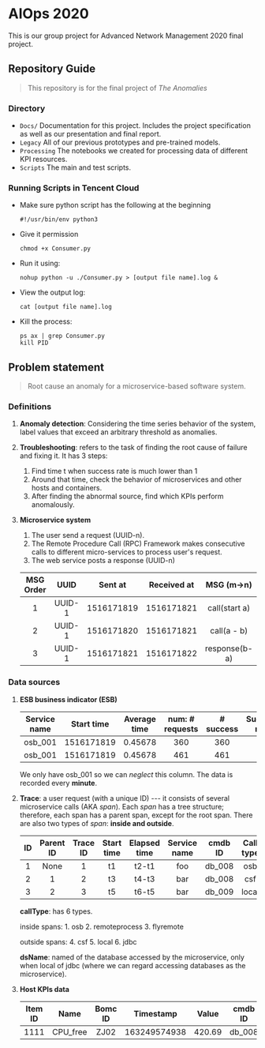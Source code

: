 # AIOps 2020

This is our group project for Advanced Network Management 2020 final project.

## Repository Guide

> This repository is for the final project of *The Anomalies*

### Directory 

- `Docs/` Documentation for this project. Includes the project specification as well as our presentation and final report.
- `Legacy` All of our previous prototypes and pre-trained models.
- `Processing`  The notebooks we created for processing data of different KPI resources.
- `Scripts`  The main and test scripts.

### Running Scripts in Tencent Cloud

- Make sure python script has the following at the beginning
   ```shell
   #!/usr/bin/env python3
   ```
- Give it permission
   ```shell
   chmod +x Consumer.py
   ```
- Run it using:
   ```shell
   nohup python -u ./Consumer.py > [output file name].log &
   ```

- View the output log:

     ```shell
  cat [output file name].log
  ```

- Kill the process:

     ```shell
  ps ax | grep Consumer.py
  kill PID
  ```

## Problem statement

> Root cause an anomaly for a microservice-based software system.

### Definitions

1. **Anomaly detection**: Considering the time series behavior of the system, label values that exceed an arbitrary threshold as anomalies.

2. **Troubleshooting**: refers to the task of finding the root cause of failure and fixing it. It has 3 steps:

   1. Find time t when success rate is much lower than 1
   2. Around that time, check the behavior of microservices and other hosts and containers.
   3. After finding the abnormal source, find which KPIs perform anomalously.

3. **Microservice system**

   1. The user send a request (UUID-n).
   2. The Remote Procedure Call (RPC) Framework makes consecutive calls to different micro-services to process user's request.
   3. The web service posts a response (UUID-n)

   | MSG Order |  UUID  |  Sent at   | Received at |  MSG (m->n)   |
   | :-------: | :----: | :--------: | :---------: | :-----------: |
   |     1     | UUID-1 | 1516171819 | 1516171821  | call(start a) |
   |     2     | UUID-1 | 1516171820 | 1516171821  |  call(a - b)  |
   |     3     | UUID-1 | 1516171821 | 1516171822  | response(b-a) |

### Data sources

1. **ESB business indicator (ESB)**

   | Service name | Start time | Average time | num: # requests | # success | Success rate |
   | :----------: | :--------: | :----------: | :-------------: | :-------: | :----------: |
   |   osb_001    | 1516171819 |   0.45678    |       360       |    360    |     1.0      |
   |   osb_001    | 1516171819 |   0.45678    |       461       |    461    |     1.0      |

   We only have osb_001 so we can *neglect* this column. The data is recorded every **minute**.

   

2. **Trace**: a user request (with a unique ID) --- it consists of several microservice calls (AKA *span*). Each *span* has a tree structure; therefore, each span has a parent span, except for the root span. There are also two types of *span*: **inside and outside**.

   |  ID  | Parent ID | Trace ID | Start time | Elapsed time | Service name | cmdb ID | Call type | Success | ds name |
   | :--: | :-------: | :------: | :--------: | :----------: | :----------: | :-----: | :-------: | :-----: | :-----: |
   |  1   |   None    |    1     |     t1     |    t2-t1     |     foo      | db_008  |    osb    |  True   |    -    |
   |  2   |     1     |    2     |     t3     |    t4-t3     |     bar      | db_008  |    csf    |  True   |    -    |
   |  3   |     2     |    3     |     t5     |    t6-t5     |     bar      | db_009  |   local   |  False  |   ANM   |

   **callType**: has 6 types.

   inside spans: 1. osb 2. remoteprocess 3. flyremote

   outside spans: 4. csf 5. local 6. jdbc

   **dsName**: named of the database accessed by the microservice, only when local of jdbc (where we can regard accessing databases as the microservice).

   

3. **Host KPIs data**

   | Item ID |   Name   | Bomc ID |  Timestamp   | Value  | cmdb ID |
   | :-----: | :------: | :-----: | :----------: | :----: | :-----: |
   |  1111   | CPU_free |  ZJ02   | 163249574938 | 420.69 | db_008  |

